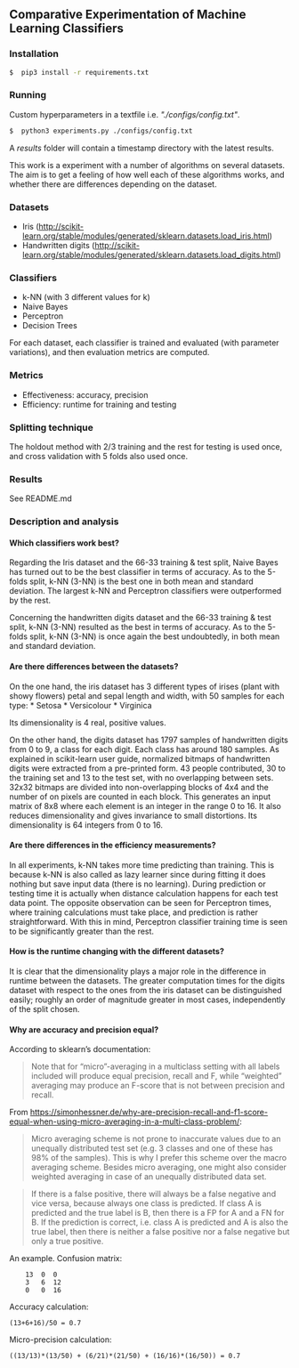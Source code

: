## Comparative Experimentation of Machine Learning Classifiers

### Installation
```sh
$  pip3 install -r requirements.txt
```

### Running

Custom hyperparameters in a textfile i.e. _"./configs/config.txt"_.

```sh
$  python3 experiments.py ./configs/config.txt
```

A _results_ folder will contain a timestamp directory with the latest results.

This work is a experiment with a number of algorithms on several datasets.
The aim is to get a feeling of how well each of these algorithms works, 
and whether there are differences depending on the dataset.

### Datasets
* Iris (http://scikit-learn.org/stable/modules/generated/sklearn.datasets.load_iris.html) 
* Handwritten digits (http://scikit-learn.org/stable/modules/generated/sklearn.datasets.load_digits.html)

### Classifiers
* k-NN (with 3 different values for k)
* Naive Bayes
* Perceptron
* Decision Trees

For each dataset, each classifier is trained and evaluated (with parameter variations), and then evaluation metrics are
computed.

### Metrics
* Effectiveness: accuracy, precision
* Efficiency: runtime for training and testing

### Splitting technique
The holdout method with 2/3 training and the rest for testing is used once, and cross validation with 5 folds also used once.

### Results
See README.md

### Description and analysis

#### Which classifiers work best?

Regarding the Iris dataset and the 66-33 training & test split, Naive Bayes has turned out to be the best classifier
in terms of accuracy. As to the 5-folds split, k-NN (3-NN) is the best one in both mean and standard deviation.
The largest k-NN and Perceptron classifiers were outperformed by the rest.

Concerning the handwritten digits dataset and the 66-33 training & test split, k-NN (3-NN) resulted as the best
in terms of accuracy. As to the 5-folds split, k-NN (3-NN) is once again the best undoubtedly,
in both mean and standard deviation.


#### Are there differences between the datasets?

On the one hand, the iris dataset has 3 different types of irises (plant with showy flowers)
petal and sepal length and width, with 50 samples for each type:
	* Setosa
	* Versicolour
	* Virginica
	
Its dimensionality is 4 real, positive values.

On the other hand, the digits dataset has 1797 samples of handwritten digits from 0 to 9, a class for each digit.
Each class has around 180 samples. As explained in scikit-learn user guide, normalized bitmaps of handwritten digits
were extracted from a pre-printed form.
    43 people contributed, 30 to the training set and 13 to the test set, with no overlapping between sets. 32x32 bitmaps 
are divided into non-overlapping blocks of 4x4 and the number of on pixels are counted in each block.
This generates an input matrix of 8x8 where each element is an integer in the range 0 to 16.
It also reduces dimensionality and gives invariance to small distortions.
Its dimensionality is 64 integers from 0 to 16.

#### Are there differences in the efficiency measurements?

In all experiments, k-NN takes more time predicting than training. This is because k-NN is also called as lazy
learner since during fitting it does nothing but save input data (there is no learning). During prediction or testing
time it is actually when distance calculation happens for each test data point. The opposite observation can be seen
for Perceptron times, where training calculations must take place, and prediction is rather straightforward.
With this in mind, Perceptron classifier training time is seen to be significantly greater than the rest.

#### How is the runtime changing with the different datasets?

It is clear that the dimensionality plays a major role in the difference in runtime between the datasets.
The greater computation times for the digits dataset with respect to the ones from the iris dataset can be distinguished easily;
roughly an order of magnitude greater in most cases, independently of the split chosen.

#### Why are accuracy and precision equal?

According to sklearn’s documentation:
> Note that for “micro”-averaging in a multiclass setting with all labels included will produce equal
> precision, recall and F, while “weighted” averaging may produce an F-score that is not between precision and recall.

From https://simonhessner.de/why-are-precision-recall-and-f1-score-equal-when-using-micro-averaging-in-a-multi-class-problem/:
> Micro averaging scheme is not prone to inaccurate values due to an unequally distributed test set
> (e.g. 3 classes and one of these has 98% of the samples). This is why I prefer this scheme over
> the macro averaging scheme. Besides micro averaging, one might also consider weighted averaging
> in case of an unequally distributed data set.

> If there is a false positive, there will always be a false negative and vice versa, because always one class is predicted.
> If class A is predicted and the true label is B, then there is a FP for A and a FN for B.
> If the prediction is correct, i.e. class A is predicted and A is also the true label, then there is neither 
> a false positive nor a false negative but only a true positive.

An example.
Confusion matrix:
```
    13  0  0
    3   6  12
    0   0  16
```

Accuracy calculation:
```
(13+6+16)/50 = 0.7
```

Micro-precision calculation:
```
((13/13)*(13/50) + (6/21)*(21/50) + (16/16)*(16/50)) = 0.7
```